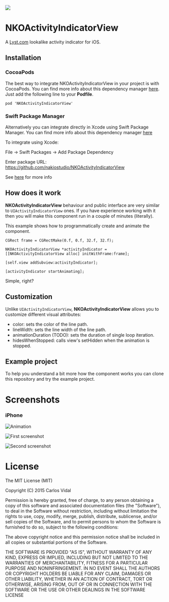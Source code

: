 ![](NKOActivityIndicatorView/Images.xcassets/AppIcon.appiconset/Icon-76.png)  

# NKOActivityIndicatorView
A [Lyst.com](http://www.lyst.com) lookalike activity indicator for iOS.


## Installation

### CocoaPods

The best way to integrate NKOActivityIndicatorView in your project is with CocoaPods. You can find more info about this dependency manager [here](http://cocoapods.org). Just add the following line to your **Podfile**.

```
pod 'NKOActivityIndicatorView'
```

### Swift Package Manager

Alternatively you can integrate directly in Xcode using Swift Package Manager. You can find more info about this dependency manager [here](https://www.swift.org/package-manager/)

To integrate using Xcode:

File -> Swift Packages -> Add Package Dependency

Enter package URL: https://github.com/nakiostudio/NKOActivityIndicatorView

See [here](https://developer.apple.com/documentation/swift_packages/adding_package_dependencies_to_your_app) for more info 

## How does it work

**NKOActivityIndicatorView** behaviour and public interface are very similar to `UIActivityIndicatorView` ones. If you have experience working with it then you will make this component run in a couple of minutes (literally).

This example shows how to programmatically create and animate the component.
```
CGRect frame = CGRectMake(0.f, 0.f, 32.f, 32.f);

NKOActivityIndicatorView *activityIndicator = [[NKOActivityIndicatorView alloc] initWithFrame:frame];

[self.view addSubview:activityIndicator];

[activityIndicator startAnimating];
```

Simple, right?

## Customization

Unlike `UIActivityIndicatorView`, **NKOActivityIndicatorView** allows you to customize different visual attributes:
- color: sets the color of the line path.
- lineWidth: sets the line width of the line path.
- animationDuration (TODO): sets the duration of single loop iteration.
- hidesWhenStopped: calls view's setHidden when the animation is stopped.

## Example project

To help you understand a bit more how the component works you can clone this repository and try the example project.

# Screenshots

### iPhone

![Animation](/Screenshots/3.gif)

![First screenshot](/Screenshots/1.png)

![Second screenshot](/Screenshots/2.png)

# License

The MIT License (MIT)

Copyright (C) 2015 Carlos Vidal

Permission is hereby granted, free of charge, to any person obtaining a copy of this software and associated
documentation files (the "Software"), to deal in the Software without restriction, including without
limitation the rights to use, copy, modify, merge, publish, distribute, sublicense, and/or sell copies of
the Software, and to permit persons to whom the Software is furnished to do so, subject to the following
conditions:

The above copyright notice and this permission notice shall be included in all copies or substantial
portions of the Software.

THE SOFTWARE IS PROVIDED "AS IS", WITHOUT WARRANTY OF ANY KIND, EXPRESS OR IMPLIED, INCLUDING BUT NOT
LIMITED TO THE WARRANTIES OF MERCHANTABILITY, FITNESS FOR A PARTICULAR PURPOSE AND NONINFRINGEMENT. IN NO
EVENT SHALL THE AUTHORS OR COPYRIGHT HOLDERS BE LIABLE FOR ANY CLAIM, DAMAGES OR OTHER LIABILITY, WHETHER IN
AN ACTION OF CONTRACT, TORT OR OTHERWISE, ARISING FROM, OUT OF OR IN CONNECTION WITH THE SOFTWARE OR THE USE
OR OTHER DEALINGS IN THE SOFTWARE LICENSE
